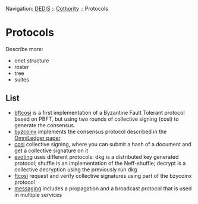 Navigation: [DEDIS](https://github.com/dedis/doc/tree/master/README.md) ::
[Cothority](../README.md) ::
Protocols

# Protocols

Describe more:
- onet structure
- roster
- tree
- suites

## List

- [bftcosi](../bftcosi/README.md) is a first
implementation of a Byzantine Fault Tolerant protocol based on PBFT, but using
two rounds of collective signing (cosi) to generate the consensus.
- [byzcoinx](../byzcoinx/README.md) implements
the consensus protocol described in the [OmniLedger paper](https://eprint.iacr.org/2017/406.pdf).
- [cosi](../cosi/protocol/README.md) collective
signing, where you can submit a hash of a document and get a collective signature
on it
- [evoting](../evoting/protocol/README.md) uses
different protocols: dkg is a distributed key generated protocol; shuffle is an
implementation of the Neff-shuffle; decrypt is a collective decryption using the
previously run dkg
- [ftcosi](../ftcosi/protocol/README.md) request
and verify collective signatures using part of the bzycoinx protocol
- [messaging](../messaging/README.md) includes
a propagation and a broadcast protocol that is used in multiple services
